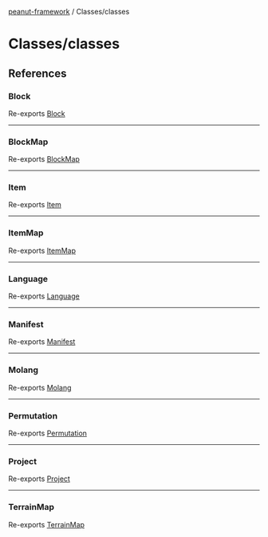 [peanut-framework](../../modules.md) / Classes/classes

# Classes/classes

## References

### Block

Re-exports [Block](../Features/Block/block/classes/Block.md)

***

### BlockMap

Re-exports [BlockMap](../Properties/blockMap/classes/BlockMap.md)

***

### Item

Re-exports [Item](../Features/item/classes/Item.md)

***

### ItemMap

Re-exports [ItemMap](../Properties/itemMap/classes/ItemMap.md)

***

### Language

Re-exports [Language](../Properties/language/classes/Language.md)

***

### Manifest

Re-exports [Manifest](../Properties/manifest/classes/Manifest.md)

***

### Molang

Re-exports [Molang](../Expressions/molang/classes/Molang.md)

***

### Permutation

Re-exports [Permutation](../Features/Block/permutation/classes/Permutation.md)

***

### Project

Re-exports [Project](../project/classes/Project.md)

***

### TerrainMap

Re-exports [TerrainMap](../Properties/terrainMap/classes/TerrainMap.md)

